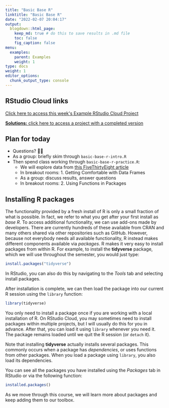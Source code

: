 ```yaml
---
title: "Basic Base R"
linktitle: "Basic Base R"
date: "2022-02-07 20:04:17"
output:
  blogdown::html_page:
    keep_md: true # do this to save results in .md file
    toc: false
    fig_caption: false
menu:
  examples:
    parent: Examples
    weight: 1
type: docs
weight: 1
editor_options:
  chunk_output_type: console
---
```


## RStudio Cloud links

[Click here to access this week's Example RStudio Cloud Project](https://rstudio.cloud/spaces/210747/project/3523530)

[**Solutions:** click here to access a project with a completed version](https://rstudio.cloud/spaces/210747/project/3539271)


## Plan for today
- Questions? :raising_hand_woman:
- As a group: briefly skim through `basic-base-r-intro.R`
- Then spend class working through `basic-base-r-practice.R`:
  - We will explore data from [this FiveThirtyEight article](https://fivethirtyeight.com/features/the-economic-guide-to-picking-a-college-major/)
  - In breakout rooms: 1. Getting Comfortable with Data Frames
  - As a group: discuss results, answer questions
  - In breakout rooms: 2. Using Functions in Packages


## Installing R packages

The functionality provided by a fresh install of R is only a small fraction of what is possible. In fact, we refer to what you get after your first install as _base R_. To access additional functionality, we can use add-ons made by developers. There are currently hundreds of these available from CRAN and many others shared via other repositories such as GitHub. However, because not everybody needs all available functionality, R instead makes different components available via _packages_. R makes it very easy to install packages from within R. For example, to install the __tidyverse__ package, which we will use throughout the semester, you would just type:


```r
install.packages("tidyverse")
```

In RStudio, you can also do this by navigating to the _Tools_ tab and selecting install packages.

After installation is complete, we can then load the package into our current R session using the `library` function:


```r
library(tidyverse)
```

You only need to install a package once if you are working with a local installation of R. On RStudio Cloud, you may sometimes need to install packages within multiple projects, but I will usually do this for you in advance. After that, you can load it using `library` whenever you need it. The package remains loaded until we quit the R session (or `detach` it).

Note that installing __tidyverse__ actually installs several packages. This commonly occurs when a package has *dependencies*, or uses functions from other packages. When you load a package using `library`, you also load its dependencies.

You can see all the packages you have installed using the _Packages_ tab in RStudio or via the following function:


```r
installed.packages()
```

As we move through this course, we will learn more about packages and keep adding them to our toolbox.


<!-- **Note that in this course (at least, on most browsers), grey boxes are used to show R code typed into the R console. The symbol `##` is used to denote what the R console outputs.** -->

